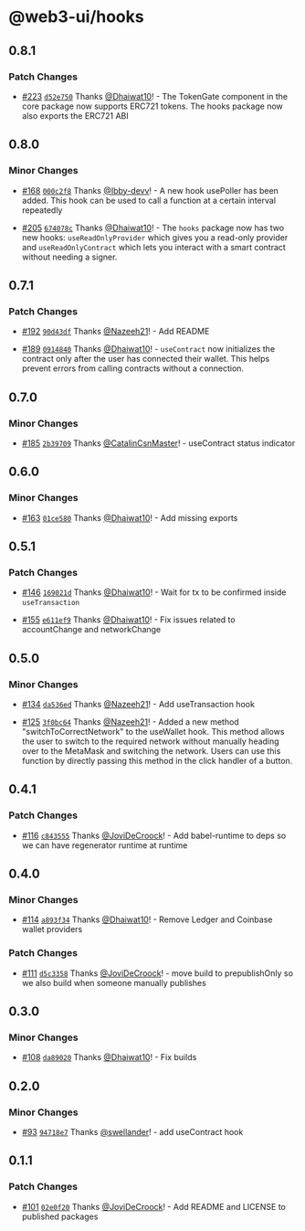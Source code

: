 # @web3-ui/hooks

## 0.8.1

### Patch Changes

- [#223](https://github.com/Developer-DAO/web3-ui/pull/223) [`d52e750`](https://github.com/Developer-DAO/web3-ui/commit/d52e75078af16aa851c834624e5130a741d66556) Thanks [@Dhaiwat10](https://github.com/Dhaiwat10)! - The TokenGate component in the core package now supports ERC721 tokens. The hooks package now also exports the ERC721 ABI

## 0.8.0

### Minor Changes

- [#168](https://github.com/Developer-DAO/web3-ui/pull/168) [`000c2f8`](https://github.com/Developer-DAO/web3-ui/commit/000c2f8a8f15e963d090f305f7d6e6073ec41e4c) Thanks [@Ibby-devv](https://github.com/Ibby-devv)! - A new hook usePoller has been added. This hook can be used to call a function at a certain interval repeatedly

* [#205](https://github.com/Developer-DAO/web3-ui/pull/205) [`674078c`](https://github.com/Developer-DAO/web3-ui/commit/674078c28ea2b32229b119dd2f01bfa9a6b9e8af) Thanks [@Dhaiwat10](https://github.com/Dhaiwat10)! - The `hooks` package now has two new hooks: `useReadOnlyProvider` which gives you a read-only provider and `useReadOnlyContract` which lets you interact with a smart contract without needing a signer.

## 0.7.1

### Patch Changes

- [#192](https://github.com/Developer-DAO/web3-ui/pull/192) [`90d43df`](https://github.com/Developer-DAO/web3-ui/commit/90d43df64873e6a35c1d0b1deabbfc1fe594f62c) Thanks [@Nazeeh21](https://github.com/Nazeeh21)! - Add README

* [#189](https://github.com/Developer-DAO/web3-ui/pull/189) [`0914840`](https://github.com/Developer-DAO/web3-ui/commit/0914840b6081b1e4b6ab14afb36064d6666b40e3) Thanks [@Dhaiwat10](https://github.com/Dhaiwat10)! - `useContract` now initializes the contract only after the user has connected their wallet. This helps prevent errors from calling contracts without a connection.

## 0.7.0

### Minor Changes

- [#185](https://github.com/Developer-DAO/web3-ui/pull/185) [`2b39709`](https://github.com/Developer-DAO/web3-ui/commit/2b3970987eff7c9aeabbce027477079a43a61220) Thanks [@CatalinCsnMaster](https://github.com/CatalinCsnMaster)! - useContract status indicator

## 0.6.0

### Minor Changes

- [#163](https://github.com/Developer-DAO/web3-ui/pull/163) [`01ce580`](https://github.com/Developer-DAO/web3-ui/commit/01ce5809debb2284545620861d11893e4f9675f0) Thanks [@Dhaiwat10](https://github.com/Dhaiwat10)! - Add missing exports

## 0.5.1

### Patch Changes

- [#146](https://github.com/Developer-DAO/web3-ui/pull/146) [`169021d`](https://github.com/Developer-DAO/web3-ui/commit/169021df19ebc7819f68d74213dc74380d8a71d6) Thanks [@Dhaiwat10](https://github.com/Dhaiwat10)! - Wait for tx to be confirmed inside `useTransaction`

* [#155](https://github.com/Developer-DAO/web3-ui/pull/155) [`e611ef9`](https://github.com/Developer-DAO/web3-ui/commit/e611ef9860ac0179e3c3dcfc64f05aac3b88baa7) Thanks [@Dhaiwat10](https://github.com/Dhaiwat10)! - Fix issues related to accountChange and networkChange

## 0.5.0

### Minor Changes

- [#134](https://github.com/Developer-DAO/web3-ui/pull/134) [`da536ed`](https://github.com/Developer-DAO/web3-ui/commit/da536ed8df37c768764ca616a9bb83fc91a01d5e) Thanks [@Nazeeh21](https://github.com/Nazeeh21)! - Add useTransaction hook

* [#125](https://github.com/Developer-DAO/web3-ui/pull/125) [`3f0bc64`](https://github.com/Developer-DAO/web3-ui/commit/3f0bc640cc4d0d4ee4e656afd16c6fc2fbfc9cbd) Thanks [@Nazeeh21](https://github.com/Nazeeh21)! - Added a new method "switchToCorrectNetwork" to the useWallet hook. This method allows the user to switch to the required network without manually heading over to the MetaMask and switching the network. Users can use this function by directly passing this method in the click handler of a button.

## 0.4.1

### Patch Changes

- [#116](https://github.com/Developer-DAO/web3-ui/pull/116) [`c843555`](https://github.com/Developer-DAO/web3-ui/commit/c843555369f56c01653f0486e54a31a382353ed4) Thanks [@JoviDeCroock](https://github.com/JoviDeCroock)! - Add babel-runtime to deps so we can have regenerator runtime at runtime

## 0.4.0

### Minor Changes

- [#114](https://github.com/Developer-DAO/web3-ui/pull/114) [`a893f34`](https://github.com/Developer-DAO/web3-ui/commit/a893f34036844b8b7100bac98eea8b62036c8491) Thanks [@Dhaiwat10](https://github.com/Dhaiwat10)! - Remove Ledger and Coinbase wallet providers

### Patch Changes

- [#111](https://github.com/Developer-DAO/web3-ui/pull/111) [`d5c3358`](https://github.com/Developer-DAO/web3-ui/commit/d5c3358e0a487359619c4fe234d573b0940b34a8) Thanks [@JoviDeCroock](https://github.com/JoviDeCroock)! - move build to prepublishOnly so we also build when someone manually publishes

## 0.3.0

### Minor Changes

- [#108](https://github.com/Developer-DAO/web3-ui/pull/108) [`da89020`](https://github.com/Developer-DAO/web3-ui/commit/da89020b0ccf5bfc170bbdede25d2bb379c376ba) Thanks [@Dhaiwat10](https://github.com/Dhaiwat10)! - Fix builds

## 0.2.0

### Minor Changes

- [#93](https://github.com/Developer-DAO/web3-ui/pull/93) [`94718e7`](https://github.com/Developer-DAO/web3-ui/commit/94718e75c480d493f32808746a3d485c3cc9f9ff) Thanks [@swellander](https://github.com/swellander)! - add useContract hook

## 0.1.1

### Patch Changes

- [#101](https://github.com/Developer-DAO/web3-ui/pull/101) [`02e0f20`](https://github.com/Developer-DAO/web3-ui/commit/02e0f202d0682f8af502c63b5c2ec73a6518205e) Thanks [@JoviDeCroock](https://github.com/JoviDeCroock)! - Add README and LICENSE to published packages
